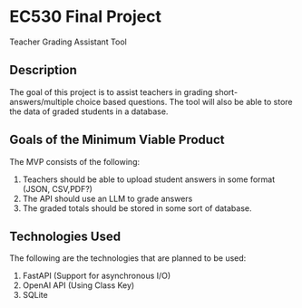 # EC530 Final Project

Teacher Grading Assistant Tool

## Description

The goal of this project is to assist teachers in grading short-answers/multiple choice based questions. The tool will also be able to store the data of graded students in a database.

## Goals of the Minimum Viable Product

The MVP consists of the following:
1. Teachers should be able to upload student answers in some format (JSON, CSV,PDF?)
2. The API should use an LLM to grade answers
3. The graded totals should be stored in some sort of database.

## Technologies Used

The following are the technologies that are planned to be used:
1. FastAPI (Support for asynchronous I/O)
2. OpenAI API (Using Class Key)
3. SQLite